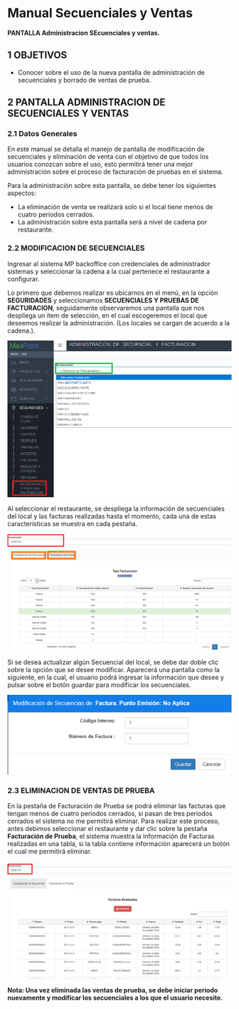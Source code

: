 # Manual Secuenciales y Ventas

**PANTALLA Administracion SEcuenciales y ventas.**


## 1 OBJETIVOS

- Conocer sobre el uso de la nueva pantalla de administración de secuenciales y borrado de ventas de prueba.

## 2 PANTALLA ADMINISTRACION DE SECUENCIALES Y VENTAS

### 2.1 Datos Generales

En este manual se detalla el manejo de pantalla de modificación de secuenciales y eliminación de venta con el objetivo de que todos los usuarios conozcan sobre el uso, esto permitirá tener una mejor administración sobre el proceso de facturación de pruebas en el sistema.

Para la administración sobre esta pantalla, se debe tener los siguientes aspectos:

- La eliminación de venta se realizará solo si el local tiene menos de cuatro periodos cerrados.
- La administración sobre esta pantalla será a nivel de cadena por restaurante.

### 2.2 MODIFICACION DE SECUENCIALES

Ingresar al sistema MP backoffice con credenciales de administrador sistemas y seleccionar la cadena a la cual pertenece el restaurante a configurar.

Lo primero que debemos realizar es ubicarnos en el menú, en la opción **SEGURIDADES** y seleccionamos **SECUENCIALES Y PRUEBAS DE FACTURACION**, seguidamente observaremos una pantalla que nos despliega un ítem de selección, en el cual escogeremos el local que deseemos realizar la administración. (Los locales se cargan de acuerdo a la cadena.).



![](1.png)


Al seleccionar el restaurante, se despliega la información de secuenciales del local y las facturas realizadas hasta el momento, cada una de estas características se muestra en cada pestaña.

![](2.png)

Si se desea actualizar algún Secuencial del local, se debe dar doble clic sobre la opción que se desee modificar. Aparecerá una pantalla como la siguiente, en la cual, el usuario podrá ingresar la información que desee y pulsar sobre el botón guardar para modificar los secuenciales.


![](3.png)



### 2.3 ELIMINACION DE VENTAS DE PRUEBA

En la pestaña de Facturación de Prueba se podrá eliminar las facturas que tengan menos de cuatro periodos cerrados, si pasan de tres periodos cerrados el sistema no me permitirá eliminar. Para realizar este proceso, antes debimos seleccionar el restaurante y dar clic sobre la pestaña **Facturación de Prueba**, el sistema muestra la información de Facturas realizadas en una tabla, si la tabla contiene información aparecerá un botón el cual me permitirá eliminar.

![](4.png)


**Nota: Una vez eliminada las ventas de prueba, se debe iniciar periodo nuevamente y modificar los secuenciales a los que el usuario necesite.**